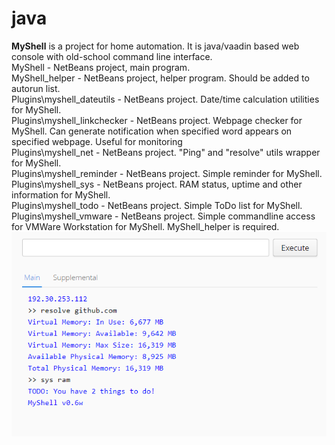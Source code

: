 # java
<b>MyShell</b> is a project for home automation. It is java/vaadin based web console with old-school command line interface.<br>
MyShell - NetBeans project, main program.<br>
MyShell_helper - NetBeans project, helper program. Should be added to autorun list.<br>
Plugins\myshell_dateutils - NetBeans project. Date/time calculation utilities for MyShell.<br>
Plugins\myshell_linkchecker - NetBeans project. Webpage checker for MyShell. Can generate notification when specified word appears on specified webpage. Useful for monitoring<br>
Plugins\myshell_net - NetBeans project. "Ping" and "resolve" utils wrapper for MyShell.<br>
Plugins\myshell_reminder - NetBeans project. Simple reminder for MyShell.<br>
Plugins\myshell_sys - NetBeans project. RAM status, uptime and other information for MyShell.<br>
Plugins\myshell_todo - NetBeans project. Simple ToDo list for MyShell.<br>
Plugins\myshell_vmware - NetBeans project. Simple commandline access for VMWare Workstation for MyShell. MyShell_helper is required.<br>
<img src="myshell.png" alt="MyShell">